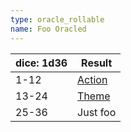 ```yaml
---
type: oracle_rollable
name: Foo Oracled
---
```


| dice: 1d36 | Result                                                    |
| ---------- | --------------------------------------------------------- |
| 1-12       | [Action](oracle_rollable:classic/action_and_theme/action) |
| 13-24      | [Theme](oracle_rollable:classic/action_and_theme/theme)   |
| 25-36      | Just foo                                                  |
